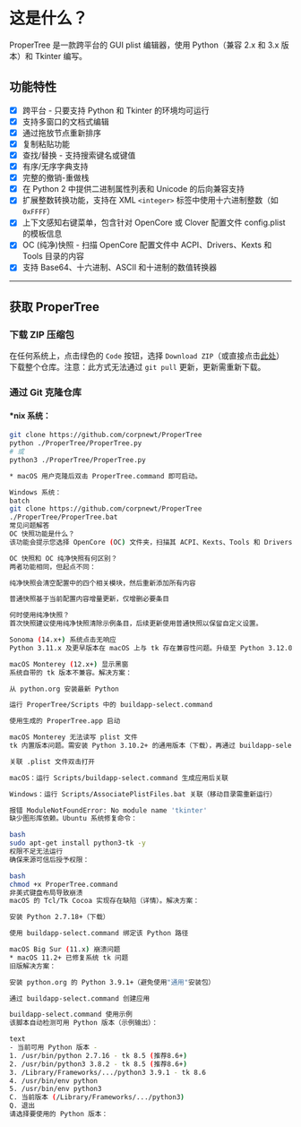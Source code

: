 # 这是什么？

ProperTree 是一款跨平台的 GUI plist 编辑器，使用 Python（兼容 2.x 和 3.x 版本）和 Tkinter 编写。

## 功能特性

- [x] 跨平台 - 只要支持 Python 和 Tkinter 的环境均可运行
- [x] 支持多窗口的文档式编辑
- [x] 通过拖放节点重新排序
- [x] 复制粘贴功能
- [x] 查找/替换 - 支持搜索键名或键值
- [x] 有序/无序字典支持
- [x] 完整的撤销-重做栈
- [x] 在 Python 2 中提供二进制属性列表和 Unicode 的后向兼容支持
- [x] 扩展整数转换功能，支持在 XML `<integer>` 标签中使用十六进制整数（如 `0xFFFF`）
- [x] 上下文感知右键菜单，包含针对 OpenCore 或 Clover 配置文件 config.plist 的模板信息
- [x] OC (纯净)快照 - 扫描 OpenCore 配置文件中 ACPI、Drivers、Kexts 和 Tools 目录的内容
- [x] 支持 Base64、十六进制、ASCII 和十进制的数值转换器

***

## 获取 ProperTree

### 下载 ZIP 压缩包

在任何系统上，点击绿色的 `Code` 按钮，选择 `Download ZIP`（或直接点击[此处](https://github.com/corpnewt/ProperTree/archive/refs/heads/master.zip)）下载整个仓库。注意：此方式无法通过 `git pull` 更新，更新需重新下载。

### 通过 Git 克隆仓库

#### *nix 系统：
```bash
git clone https://github.com/corpnewt/ProperTree
python ./ProperTree/ProperTree.py
# 或
python3 ./ProperTree/ProperTree.py

* macOS 用户克隆后双击 ProperTree.command 即可启动。

Windows 系统：
batch
git clone https://github.com/corpnewt/ProperTree
./ProperTree/ProperTree.bat
常见问题解答
OC 快照功能是什么？
该功能会提示您选择 OpenCore (OC) 文件夹，扫描其 ACPI、Kexts、Tools 和 Drivers 目录内容，并与当前配置文件的 ACPI -> Add, Kernel -> Add, Misc -> Tools, UEFI -> Drivers 进行对比。自动增删条目，并通过比对 kext 的 CFBundleIdentifier 和 OSBundleLibraries 确保依赖加载顺序。会检测重复的 CFBundleIdentifiers（支持 MinKernel/MaxKernel/MatchKernel 重叠检查），并提供禁用选项。同时检查"已禁用父 kext 但启用子 kext"的情况。默认通过比对 OpenCore.efi 的 MD5 哈希确定架构版本，未匹配则使用脚本中 snapshot.plist 的最新架构。可在设置菜单的 OC Snapshot Target Version 自定义。

OC 快照和 OC 纯净快照有何区别？
两者功能相同，但起点不同：

纯净快照会清空配置中的四个相关模块，然后重新添加所有内容

普通快照基于当前配置内容增量更新，仅增删必要条目

何时使用纯净快照？
首次快照建议使用纯净快照清除示例条目，后续更新使用普通快照以保留自定义设置。

Sonoma (14.x+) 系统点击无响应
Python 3.11.x 及更早版本在 macOS 上与 tk 存在兼容性问题。升级至 Python 3.12.0+（下载）可修复。如无法升级，可尝试拖动窗口后再点击树形视图。

macOS Monterey (12.x+) 显示黑窗
系统自带的 tk 版本不兼容。解决方案：

从 python.org 安装最新 Python

运行 ProperTree/Scripts 中的 buildapp-select.command

使用生成的 ProperTree.app 启动

macOS Monterey 无法读写 plist 文件
tk 内置版本问题。需安装 Python 3.10.2+ 的通用版本（下载），再通过 buildapp-select.command 创建应用。

关联 .plist 文件双击打开

macOS：运行 Scripts/buildapp-select.command 生成应用后关联

Windows：运行 Scripts/AssociatePlistFiles.bat 关联（移动目录需重新运行）

报错 ModuleNotFoundError: No module name 'tkinter'
缺少图形库依赖。Ubuntu 系统修复命令：

bash
sudo apt-get install python3-tk -y
权限不足无法运行
确保来源可信后授予权限：

bash
chmod +x ProperTree.command
非美式键盘布局导致崩溃
macOS 的 Tcl/Tk Cocoa 实现存在缺陷（详情）。解决方案：

安装 Python 2.7.18+（下载）

使用 buildapp-select.command 绑定该 Python 路径

macOS Big Sur (11.x) 崩溃问题
* macOS 11.2+ 已修复系统 tk 问题
旧版解决方案：

安装 python.org 的 Python 3.9.1+（避免使用"通用"安装包）

通过 buildapp-select.command 创建应用

buildapp-select.command 使用示例
该脚本自动检测可用 Python 版本（示例输出）：

text
- 当前可用 Python 版本 -
1. /usr/bin/python 2.7.16 - tk 8.5 (推荐8.6+)
2. /usr/bin/python3 3.8.2 - tk 8.5 (推荐8.6+)
3. /Library/Frameworks/.../python3 3.9.1 - tk 8.6
4. /usr/bin/env python
5. /usr/bin/env python3
C. 当前版本 (/Library/Frameworks/.../python3)
Q. 退出
请选择要使用的 Python 版本：
